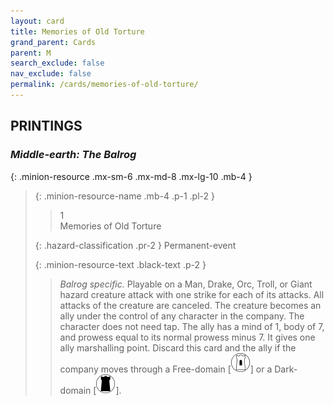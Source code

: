```yaml
---
layout: card
title: Memories of Old Torture
grand_parent: Cards
parent: M
search_exclude: false
nav_exclude: false
permalink: /cards/memories-of-old-torture/
---
```


## PRINTINGS


### _Middle-earth: The Balrog_

{: .minion-resource .mx-sm-6 .mx-md-8 .mx-lg-10 .mb-4 }
> {: .minion-resource-name .mb-4 .p-1 .pl-2 }
> > <div class="hazard-mp">1</div>
> > <div class="card-name">Memories of Old Torture</div>
>
> {: .hazard-classification .pr-2 }
> Permanent-event
>
> {: .minion-resource-text .black-text .p-2 }
> > _Balrog specific._ Playable on a Man, Drake, Orc, Troll, or Giant hazard creature attack with one strike for each of its attacks. All attacks of the creature are canceled. The creature becomes an ally under the control of any character in the company. The character does not need tap. The ally has a mind of 1, body of 7, and prowess equal to its normal prowess minus 7. It gives one ally marshalling point. Discard this card and the ally if the company moves through a Free-domain \[![](/assets/images/free-domain.svg)] or a Dark-domain \[![](/assets/images/dark-domain.svg)]. 
> 
